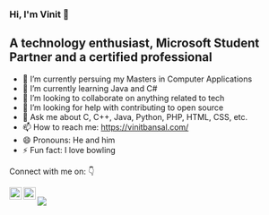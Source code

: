 ### Hi, I'm Vinit 👋

## A technology enthusiast, Microsoft Student Partner and a certified professional

- 🔭 I’m currently persuing my Masters in Computer Applications 
- 🌱 I’m currently learning Java and C#
- 👯 I’m looking to collaborate on anything related to tech
- 🤔 I’m looking for help with contributing to open source
- 💬 Ask me about C, C++, Java, Python, PHP, HTML, CSS, etc.
- 📫 How to reach me: https://vinitbansal.com/
- 😄 Pronouns: He and him
- ⚡ Fun fact: I love bowling

Connect with me on: 👇

<a href="https://www.linkedin.com/in/bansalvinitvinod/">
  <img align="left" alt="Linkedin" width="22px" src="https://cdn.jsdelivr.net/npm/simple-icons@v3/icons/linkedin.svg" />
</a>
<a href="https://www.instagram.com/bansalvinitvinod/">
  <img align="left" alt="Instagram" width="22px" src="https://cdn.jsdelivr.net/npm/simple-icons@v3/icons/instagram.svg" />
</a>
</br>
 <img src = "https://github-readme-stats.vercel.app/api?username=bansalvinitvinod&&show_icons=true&title_color=ffffff&icon_color=bb2acf&text_color=daf7dc&bg_color=151515">
